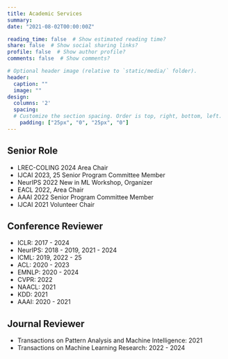 ```yaml
---
title: Academic Services
summary: 
date: "2021-08-02T00:00:00Z"

reading_time: false  # Show estimated reading time?
share: false  # Show social sharing links?
profile: false  # Show author profile?
comments: false  # Show comments?

# Optional header image (relative to `static/media/` folder).
header:
  caption: ""
  image: ""
design:
  columns: '2'
  spacing:
  # Customize the section spacing. Order is top, right, bottom, left.
    padding: ["25px", "0", "25px", "0"]
---
```

## Senior Role
- LREC-COLING 2024 Area Chair
- IJCAI 2023, 25 Senior Program Committee Member
- NeurIPS 2022 New in ML Workshop, Organizer
- EACL 2022, Area Chair
- AAAI 2022 Senior Program Committee Member
- IJCAI 2021 Volunteer Chair

## Conference Reviewer

- ICLR: 2017 - 2024
- NeurIPS: 2018 - 2019, 2021 - 2024
- ICML: 2019, 2022 - 25
- ACL: 2020 - 2023 
- EMNLP: 2020 - 2024
- CVPR: 2022
- NAACL: 2021 
- KDD: 2021 
- AAAI: 2020 - 2021

## Journal Reviewer

- Transactions on Pattern Analysis and Machine Intelligence: 2021
- Transactions on Machine Learning Research: 2022 - 2024

